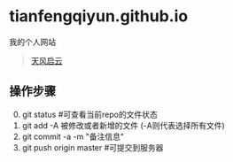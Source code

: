 # tianfengqiyun.github.io
我的个人网站
 > [天风启云](http://tianfengqiyun.github.io)

## 操作步骤
0. git status #可查看当前repo的文件状态
1. git add -A 被修改或者新增的文件 (-A则代表选择所有文件)
2. git commit -a -m "备注信息"
3. git push origin master #可提交到服务器
